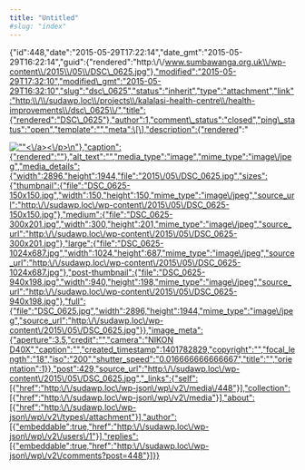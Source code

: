 ```yaml
---
title: "Untitled"
#slug: "index"
---
```


{"id":448,"date":"2015-05-29T17:22:14","date\_gmt":"2015-05-29T16:22:14","guid":{"rendered":"http:\\/\\/www.sumbawanga.org.uk\\/wp-content\\/2015\\/05\\/DSC\_0625.jpg"},"modified":"2015-05-29T17:32:10","modified\_gmt":"2015-05-29T16:32:10","slug":"dsc\_0625","status":"inherit","type":"attachment","link":"http:\\/\\/sudawp.loc\\/projects\\/kalalasi-health-centre\\/health-improvements\\/dsc\_0625\\/","title":{"rendered":"DSC\_0625"},"author":1,"comment\_status":"closed","ping\_status":"open","template":"","meta":\[\],"description":{"rendered":"

[![\"\"](\"http:\/\/sudawp.loc\/wp-content\/2015\/05\/DSC_0625-300x201.jpg\")<\\/a><\\/p>\\n"},"caption":{"rendered":""},"alt\_text":"","media\_type":"image","mime\_type":"image\\/jpeg","media\_details":{"width":2896,"height":1944,"file":"2015\\/05\\/DSC\_0625.jpg","sizes":{"thumbnail":{"file":"DSC\_0625-150x150.jpg","width":150,"height":150,"mime\_type":"image\\/jpeg","source\_url":"http:\\/\\/sudawp.loc\\/wp-content\\/2015\\/05\\/DSC\_0625-150x150.jpg"},"medium":{"file":"DSC\_0625-300x201.jpg","width":300,"height":201,"mime\_type":"image\\/jpeg","source\_url":"http:\\/\\/sudawp.loc\\/wp-content\\/2015\\/05\\/DSC\_0625-300x201.jpg"},"large":{"file":"DSC\_0625-1024x687.jpg","width":1024,"height":687,"mime\_type":"image\\/jpeg","source\_url":"http:\\/\\/sudawp.loc\\/wp-content\\/2015\\/05\\/DSC\_0625-1024x687.jpg"},"post-thumbnail":{"file":"DSC\_0625-940x198.jpg","width":940,"height":198,"mime\_type":"image\\/jpeg","source\_url":"http:\\/\\/sudawp.loc\\/wp-content\\/2015\\/05\\/DSC\_0625-940x198.jpg"},"full":{"file":"DSC\_0625.jpg","width":2896,"height":1944,"mime\_type":"image\\/jpeg","source\_url":"http:\\/\\/sudawp.loc\\/wp-content\\/2015\\/05\\/DSC\_0625.jpg"}},"image\_meta":{"aperture":3.5,"credit":"","camera":"NIKON D40X","caption":"","created\_timestamp":1401782829,"copyright":"","focal\_length":"18","iso":"200","shutter\_speed":"0.016666666666667","title":"","orientation":1}},"post":429,"source\_url":"http:\\/\\/sudawp.loc\\/wp-content\\/2015\\/05\\/DSC\_0625.jpg","\_links":{"self":\[{"href":"http:\\/\\/sudawp.loc\\/wp-json\\/wp\\/v2\\/media\\/448"}\],"collection":\[{"href":"http:\\/\\/sudawp.loc\\/wp-json\\/wp\\/v2\\/media"}\],"about":\[{"href":"http:\\/\\/sudawp.loc\\/wp-json\\/wp\\/v2\\/types\\/attachment"}\],"author":\[{"embeddable":true,"href":"http:\\/\\/sudawp.loc\\/wp-json\\/wp\\/v2\\/users\\/1"}\],"replies":\[{"embeddable":true,"href":"http:\\/\\/sudawp.loc\\/wp-json\\/wp\\/v2\\/comments?post=448"}\]}}](http:\/\/sudawp.loc\/wp-content\/2015\/05\/DSC_0625.jpg)